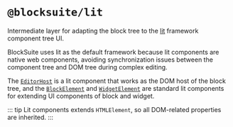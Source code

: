 # `@blocksuite/lit`

Intermediate layer for adapting the block tree to the [lit](https://lit.dev/) framework component tree UI.

BlockSuite uses lit as the default framework because lit components are native web components, avoiding synchronization issues between the component tree and DOM tree during complex editing.

The [`EditorHost`](/api/@blocksuite/block-std/classes/EditorHost.html) is a lit component that works as the DOM host of the block tree, and the [`BlockElement`](/api/@blocksuite/block-std/classes/BlockElement.html) and [`WidgetElement`](/api/@blocksuite/block-std/classes/WidgetElement.html) are standard lit components for extending UI components of block and widget.

::: tip
Lit components extends `HTMLElement`, so all DOM-related properties are inherited.
:::

